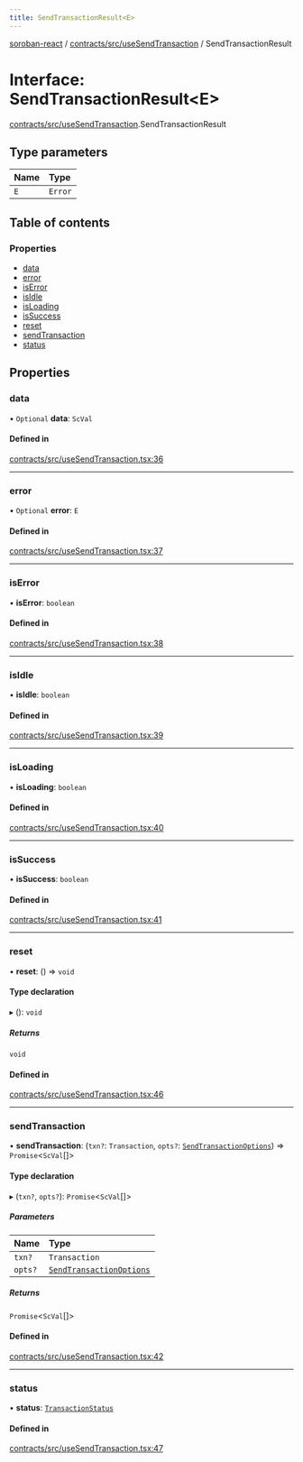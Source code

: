 ```yaml
---
title: SendTransactionResult<E>
---
```

[soroban-react](../README.md) / [contracts/src/useSendTransaction](../modules/contracts_src_useSendTransaction.md) / SendTransactionResult

# Interface: SendTransactionResult<E\>

[contracts/src/useSendTransaction](../modules/contracts_src_useSendTransaction.md).SendTransactionResult

## Type parameters

| Name | Type |
| :------ | :------ |
| `E` | `Error` |

## Table of contents

### Properties

- [data](contracts_src_useSendTransaction.SendTransactionResult.md#data)
- [error](contracts_src_useSendTransaction.SendTransactionResult.md#error)
- [isError](contracts_src_useSendTransaction.SendTransactionResult.md#iserror)
- [isIdle](contracts_src_useSendTransaction.SendTransactionResult.md#isidle)
- [isLoading](contracts_src_useSendTransaction.SendTransactionResult.md#isloading)
- [isSuccess](contracts_src_useSendTransaction.SendTransactionResult.md#issuccess)
- [reset](contracts_src_useSendTransaction.SendTransactionResult.md#reset)
- [sendTransaction](contracts_src_useSendTransaction.SendTransactionResult.md#sendtransaction)
- [status](contracts_src_useSendTransaction.SendTransactionResult.md#status)

## Properties

### data

• `Optional` **data**: `ScVal`

#### Defined in

[contracts/src/useSendTransaction.tsx:36](https://github.com/mauroepce/soroban-react/blob/18cabd0/packages/contracts/src/useSendTransaction.tsx#L36)

___

### error

• `Optional` **error**: `E`

#### Defined in

[contracts/src/useSendTransaction.tsx:37](https://github.com/mauroepce/soroban-react/blob/18cabd0/packages/contracts/src/useSendTransaction.tsx#L37)

___

### isError

• **isError**: `boolean`

#### Defined in

[contracts/src/useSendTransaction.tsx:38](https://github.com/mauroepce/soroban-react/blob/18cabd0/packages/contracts/src/useSendTransaction.tsx#L38)

___

### isIdle

• **isIdle**: `boolean`

#### Defined in

[contracts/src/useSendTransaction.tsx:39](https://github.com/mauroepce/soroban-react/blob/18cabd0/packages/contracts/src/useSendTransaction.tsx#L39)

___

### isLoading

• **isLoading**: `boolean`

#### Defined in

[contracts/src/useSendTransaction.tsx:40](https://github.com/mauroepce/soroban-react/blob/18cabd0/packages/contracts/src/useSendTransaction.tsx#L40)

___

### isSuccess

• **isSuccess**: `boolean`

#### Defined in

[contracts/src/useSendTransaction.tsx:41](https://github.com/mauroepce/soroban-react/blob/18cabd0/packages/contracts/src/useSendTransaction.tsx#L41)

___

### reset

• **reset**: () => `void`

#### Type declaration

▸ (): `void`

##### Returns

`void`

#### Defined in

[contracts/src/useSendTransaction.tsx:46](https://github.com/mauroepce/soroban-react/blob/18cabd0/packages/contracts/src/useSendTransaction.tsx#L46)

___

### sendTransaction

• **sendTransaction**: (`txn?`: `Transaction`, `opts?`: [`SendTransactionOptions`](contracts_src_useSendTransaction.SendTransactionOptions.md)) => `Promise`<`ScVal`[]\>

#### Type declaration

▸ (`txn?`, `opts?`): `Promise`<`ScVal`[]\>

##### Parameters

| Name | Type |
| :------ | :------ |
| `txn?` | `Transaction` |
| `opts?` | [`SendTransactionOptions`](contracts_src_useSendTransaction.SendTransactionOptions.md) |

##### Returns

`Promise`<`ScVal`[]\>

#### Defined in

[contracts/src/useSendTransaction.tsx:42](https://github.com/mauroepce/soroban-react/blob/18cabd0/packages/contracts/src/useSendTransaction.tsx#L42)

___

### status

• **status**: [`TransactionStatus`](../modules/contracts_src_useSendTransaction.md#transactionstatus)

#### Defined in

[contracts/src/useSendTransaction.tsx:47](https://github.com/mauroepce/soroban-react/blob/18cabd0/packages/contracts/src/useSendTransaction.tsx#L47)

